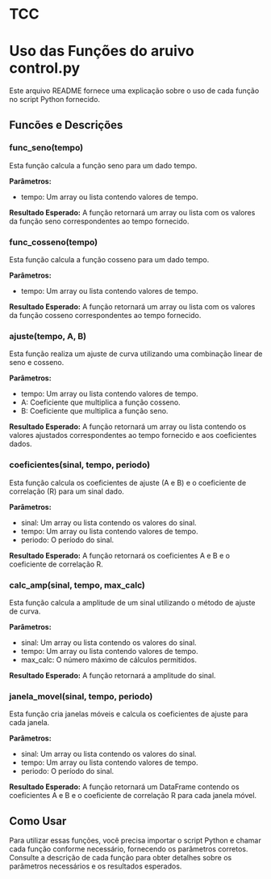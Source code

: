 # TCC

# Uso das Funções do aruivo control.py

Este arquivo README fornece uma explicação sobre o uso de cada função no script Python fornecido.

## Funcões e Descrições

### func_seno(tempo)

Esta função calcula a função seno para um dado tempo.

**Parâmetros:**
- tempo: Um array ou lista contendo valores de tempo.

**Resultado Esperado:**
A função retornará um array ou lista com os valores da função seno correspondentes ao tempo fornecido.

### func_cosseno(tempo)

Esta função calcula a função cosseno para um dado tempo.

**Parâmetros:**
- tempo: Um array ou lista contendo valores de tempo.

**Resultado Esperado:**
A função retornará um array ou lista com os valores da função cosseno correspondentes ao tempo fornecido.

### ajuste(tempo, A, B)

Esta função realiza um ajuste de curva utilizando uma combinação linear de seno e cosseno.

**Parâmetros:**
- tempo: Um array ou lista contendo valores de tempo.
- A: Coeficiente que multiplica a função cosseno.
- B: Coeficiente que multiplica a função seno.

**Resultado Esperado:**
A função retornará um array ou lista contendo os valores ajustados correspondentes ao tempo fornecido e aos coeficientes dados.

### coeficientes(sinal, tempo, periodo)

Esta função calcula os coeficientes de ajuste (A e B) e o coeficiente de correlação (R) para um sinal dado.

**Parâmetros:**
- sinal: Um array ou lista contendo os valores do sinal.
- tempo: Um array ou lista contendo valores de tempo.
- periodo: O período do sinal.

**Resultado Esperado:**
A função retornará os coeficientes A e B e o coeficiente de correlação R.

### calc_amp(sinal, tempo, max_calc)

Esta função calcula a amplitude de um sinal utilizando o método de ajuste de curva.

**Parâmetros:**
- sinal: Um array ou lista contendo os valores do sinal.
- tempo: Um array ou lista contendo valores de tempo.
- max_calc: O número máximo de cálculos permitidos.

**Resultado Esperado:**
A função retornará a amplitude do sinal.

### janela_movel(sinal, tempo, periodo)

Esta função cria janelas móveis e calcula os coeficientes de ajuste para cada janela.

**Parâmetros:**
- sinal: Um array ou lista contendo os valores do sinal.
- tempo: Um array ou lista contendo valores de tempo.
- periodo: O período do sinal.

**Resultado Esperado:**
A função retornará um DataFrame contendo os coeficientes A e B e o coeficiente de correlação R para cada janela móvel.

## Como Usar

Para utilizar essas funções, você precisa importar o script Python e chamar cada função conforme necessário, fornecendo os parâmetros corretos. Consulte a descrição de cada função para obter detalhes sobre os parâmetros necessários e os resultados esperados.
